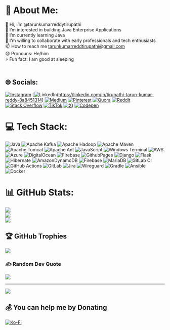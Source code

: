 # 💫 About Me:
👋 Hi, I’m @tarunkumarreddytirupathi<br>👀 I’m interested in building Java Enterprise Applications<br>🌱 I’m currently learning Java<br>💞️ I'm willing to collaborate with early professionals and tech enthusiasts<br>📫 How to reach me tarunkumarreddtirupathi@gmail.com<br>😄 Pronouns: He/him<br>⚡ Fun fact: I am good at sleeping<br><br>


## 🌐 Socials:
[![Instagram](https://img.shields.io/badge/Instagram-%23E4405F.svg?logo=Instagram&logoColor=white)](https://instagram.com/javadeveloperz) [![LinkedIn](https://img.shields.io/badge/LinkedIn-%230077B5.svg?logo=linkedin&logoColor=white)(https://linkedin.com/in/tirupathi-tarun-kumar-reddy-8a8451314) [![Medium](https://img.shields.io/badge/Medium-12100E?logo=medium&logoColor=white)](https://medium.com/@tarunkumarreddytirupathi) [![Pinterest](https://img.shields.io/badge/Pinterest-%23E60023.svg?logo=Pinterest&logoColor=white)](https://pinterest.com/tarunkumarreddytirupathi) [![Quora](https://img.shields.io/badge/Quora-%23B92B27.svg?logo=Quora&logoColor=white)](https://quora.com/profile/Tarun-Kumar-Reddy-Tirupathi) [![Reddit](https://img.shields.io/badge/Reddit-%23FF4500.svg?logo=Reddit&logoColor=white)](https://reddit.com/user/tarunkumarreedy) [![Stack Overflow](https://img.shields.io/badge/-Stackoverflow-FE7A16?logo=stack-overflow&logoColor=white)](https://stackoverflow.com/users/26447656) [![TikTok](https://img.shields.io/badge/TikTok-%23000000.svg?logo=TikTok&logoColor=white)](https://tiktok.com/@tarunkumarrz) [![X](https://img.shields.io/badge/X-black.svg?logo=X&logoColor=white)](https://x.com/tarunkumarrz)) [![Codepen](https://img.shields.io/badge/Codepen-000000?style=for-the-badge&logo=codepen&logoColor=white)](https://codepen.io/Tarun-Kumar-Reddy-Tirupathi-the-lessful) 

# 💻 Tech Stack:
![Java](https://img.shields.io/badge/java-%23ED8B00.svg?style=for-the-badge&logo=openjdk&logoColor=white) ![Apache Kafka](https://img.shields.io/badge/Apache%20Kafka-000?style=for-the-badge&logo=apachekafka) ![Apache Hadoop](https://img.shields.io/badge/Apache%20Hadoop-66CCFF?style=for-the-badge&logo=apachehadoop&logoColor=black) ![Apache Maven](https://img.shields.io/badge/Apache%20Maven-C71A36?style=for-the-badge&logo=Apache%20Maven&logoColor=white) ![Apache Tomcat](https://img.shields.io/badge/apache%20tomcat-%23F8DC75.svg?style=for-the-badge&logo=apache-tomcat&logoColor=black) ![Apache Ant](https://img.shields.io/badge/Apache%20Ant-A81C7D?style=for-the-badge&logo=Apache%20Ant&logoColor=white) ![JavaScript](https://img.shields.io/badge/javascript-%23323330.svg?style=for-the-badge&logo=javascript&logoColor=%23F7DF1E) ![Windows Terminal](https://img.shields.io/badge/Windows%20Terminal-%234D4D4D.svg?style=for-the-badge&logo=windows-terminal&logoColor=white) ![AWS](https://img.shields.io/badge/AWS-%23FF9900.svg?style=for-the-badge&logo=amazon-aws&logoColor=white) ![Azure](https://img.shields.io/badge/azure-%230072C6.svg?style=for-the-badge&logo=microsoftazure&logoColor=white) ![DigitalOcean](https://img.shields.io/badge/DigitalOcean-%230167ff.svg?style=for-the-badge&logo=digitalOcean&logoColor=white) ![Firebase](https://img.shields.io/badge/firebase-%23039BE5.svg?style=for-the-badge&logo=firebase) ![GithubPages](https://img.shields.io/badge/github%20pages-121013?style=for-the-badge&logo=github&logoColor=white) ![Django](https://img.shields.io/badge/django-%23092E20.svg?style=for-the-badge&logo=django&logoColor=white) ![Flask](https://img.shields.io/badge/flask-%23000.svg?style=for-the-badge&logo=flask&logoColor=white) ![Hibernate](https://img.shields.io/badge/Hibernate-59666C?style=for-the-badge&logo=Hibernate&logoColor=white) ![AmazonDynamoDB](https://img.shields.io/badge/Amazon%20DynamoDB-4053D6?style=for-the-badge&logo=Amazon%20DynamoDB&logoColor=white) ![Firebase](https://img.shields.io/badge/firebase-a08021?style=for-the-badge&logo=firebase&logoColor=ffcd34) ![MariaDB](https://img.shields.io/badge/MariaDB-003545?style=for-the-badge&logo=mariadb&logoColor=white) ![GitLab CI](https://img.shields.io/badge/gitlab%20CI-%23181717.svg?style=for-the-badge&logo=gitlab&logoColor=white) ![GitHub Actions](https://img.shields.io/badge/github%20actions-%232671E5.svg?style=for-the-badge&logo=githubactions&logoColor=white) ![GitLab](https://img.shields.io/badge/gitlab-%23181717.svg?style=for-the-badge&logo=gitlab&logoColor=white) ![Jira](https://img.shields.io/badge/jira-%230A0FFF.svg?style=for-the-badge&logo=jira&logoColor=white) ![Wireguard](https://img.shields.io/badge/wireguard-%2388171A.svg?style=for-the-badge&logo=wireguard&logoColor=white) ![Gradle](https://img.shields.io/badge/Gradle-02303A.svg?style=for-the-badge&logo=Gradle&logoColor=white) ![Ansible](https://img.shields.io/badge/ansible-%231A1918.svg?style=for-the-badge&logo=ansible&logoColor=white) ![Docker](https://img.shields.io/badge/docker-%230db7ed.svg?style=for-the-badge&logo=docker&logoColor=white)
# 📊 GitHub Stats:
![](https://github-readme-stats.vercel.app/api?username=tarunkumarreddytirupathi&theme=shadow_green&hide_border=false&include_all_commits=false&count_private=false)<br/>
![](https://github-readme-streak-stats.herokuapp.com/?user=tarunkumarreddytirupathi&theme=shadow_green&hide_border=false)<br/>
![](https://github-readme-stats.vercel.app/api/top-langs/?username=tarunkumarreddytirupathi&theme=shadow_green&hide_border=false&include_all_commits=false&count_private=false&layout=compact)

## 🏆 GitHub Trophies
![](https://github-profile-trophy.vercel.app/?username=tarunkumarreddytirupathi&theme=radical&no-frame=false&no-bg=true&margin-w=4)

### ✍️ Random Dev Quote
![](https://quotes-github-readme.vercel.app/api?type=horizontal&theme=radical)

---
[![](https://visitcount.itsvg.in/api?id=tarunkumarreddytirupathi&icon=0&color=0)](https://visitcount.itsvg.in)

  ## 💰 You can help me by Donating
  [![Ko-Fi](https://img.shields.io/badge/Ko--fi-F16061?style=for-the-badge&logo=ko-fi&logoColor=white)](https://ko-fi.com/tarunkumarreddytirupathi) 

  
<!-- Proudly created with GPRM ( https://gprm.itsvg.in )  readme file generator -->
